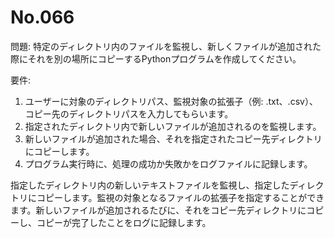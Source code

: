 # No.066

問題: 特定のディレクトリ内のファイルを監視し、新しくファイルが追加された際にそれを別の場所にコピーするPythonプログラムを作成してください。

要件:

1. ユーザーに対象のディレクトリパス、監視対象の拡張子（例: .txt、.csv）、コピー先のディレクトリパスを入力してもらいます。
1. 指定されたディレクトリ内で新しいファイルが追加されるのを監視します。
1. 新しいファイルが追加された場合、それを指定されたコピー先ディレクトリにコピーします。
1. プログラム実行時に、処理の成功か失敗かをログファイルに記録します。

指定したディレクトリ内の新しいテキストファイルを監視し、指定したディレクトリにコピーします。監視の対象となるファイルの拡張子を指定することができます。新しいファイルが追加されるたびに、それをコピー先ディレクトリにコピーし、コピーが完了したことをログに記録します。
